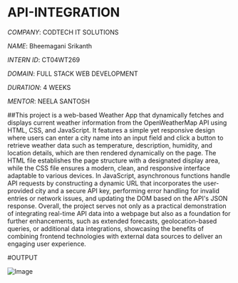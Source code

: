 # API-INTEGRATION

*COMPANY*: CODTECH IT SOLUTIONS

*NAME*: Bheemagani Srikanth

*INTERN ID*: CT04WT269

*DOMAIN*: FULL STACK WEB DEVELOPMENT

*DURATION*: 4 WEEKS

*MENTOR*: NEELA SANTOSH

##This project is a web-based Weather App that dynamically fetches and displays current weather information from the OpenWeatherMap API using HTML, CSS, and JavaScript. It features a simple yet responsive design where users can enter a city name into an input field and click a button to retrieve weather data such as temperature, description, humidity, and location details, which are then rendered dynamically on the page. The HTML file establishes the page structure with a designated display area, while the CSS file ensures a modern, clean, and responsive interface adaptable to various devices. In JavaScript, asynchronous functions handle API requests by constructing a dynamic URL that incorporates the user-provided city and a secure API key, performing error handling for invalid entries or network issues, and updating the DOM based on the API's JSON response. Overall, the project serves not only as a practical demonstration of integrating real-time API data into a webpage but also as a foundation for further enhancements, such as extended forecasts, geolocation-based queries, or additional data integrations, showcasing the benefits of combining frontend technologies with external data sources to deliver an engaging user experience.

#OUTPUT

![Image](https://github.com/user-attachments/assets/3f34dad2-3ee0-4051-b8a2-90bc79e11838)
